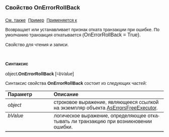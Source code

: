 ﻿<html>
<head>
<title>Вид просмотра\AltFont</title>
<style type="text/css">
.auto-style3 {
	font-family: Arial;
}
</style>
</head>

<body>

<p><strong><font size="4" face="Arial">Свойство OnErrorRollBack<br>
<br>
</font></strong><font face="Arial"><a href="../AsErrorsFreeExecutor.html">См. также</a>&nbsp;
<u>Пример</u>&nbsp; <a href="../AsErrorsFreeExecutor.html">Применяется к</a></font></p>

<p><font face="Arial">Возвращает или устанавливает признак 
<span lang="ru">отката транзакции при ошибке</span>. <span lang="ru">По 
умолчанию транзакция откатывается (</span></font><font size="3" face="Arial">OnErrorRollBack<span lang="ru"> 
= </span>True<span lang="ru">).</span></font></p>

<p><font face="Arial">Свойство для чтения и записи.</font></p>

<p class="label">&nbsp;</p>

<p class="label"><font face="Arial"><b>Синтаксис<br>
<br>
</b><em>object</em><strong>.OnErrorRollBack</strong><strong> </strong>
[=<em>bValue</em>]&nbsp;</font></p>

<p><font face="Arial">Синтаксис свойства <b>OnErrorRollBack</b>
состоит из следующих частей:</font></p>

<table border="1" cellPadding="5" cols="2" frame="below" rules="rows">
<TBODY>
  <tr vAlign="top">
    <td class="label" width="29%"><font face="Arial"><b>Параметр</b></font></td>
    <td class="label" width="71%"><font face="Arial"><strong>Описание</strong></font></td>
  </tr>
  <tr>
    <td width="29%"><font face="Arial"><em>object</em></font></td>
    <td width="71%"><font face="Arial">строковое выражение, являющееся 
	ссылкой на экземпляр объекта <span class="auto-style3">
	<a href="../AsErrorsFreeExecutor.html">AsErrorsFreeExecutor</a>.</span></font></td>
  </tr>
  <tr vAlign="top">
    <td width="29%"><font face="Arial"><em>bValue</em></font></td>
    <td width="71%"><font face="Arial">логическое выражение, 
	<span lang="ru">определяющее откатывать ли транзакцию при возникновении 
	ошибки</span>. </font></td>
  </tr>
</TBODY>
</table>

</body>
</html>
